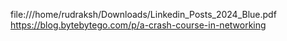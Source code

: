 file:///home/rudraksh/Downloads/Linkedin_Posts_2024_Blue.pdf
https://blog.bytebytego.com/p/a-crash-course-in-networking